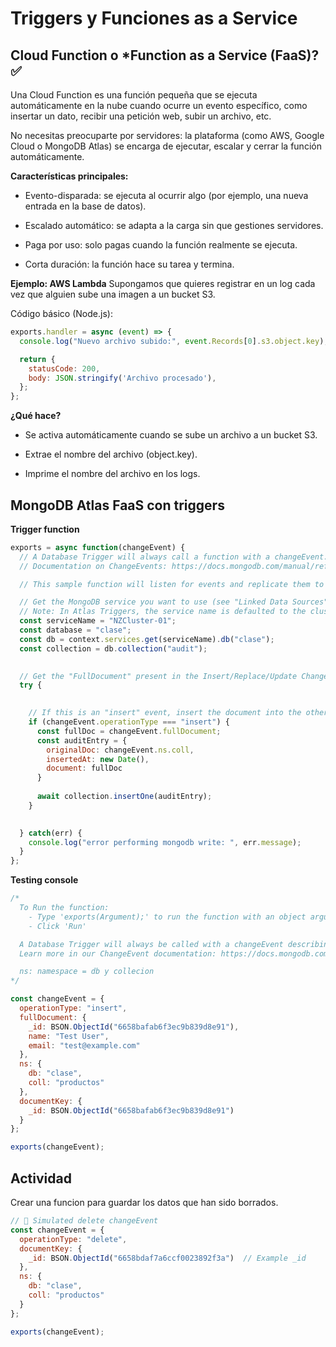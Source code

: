 # Triggers y Funciones as a Service

## Cloud Function o *Function as a Service (FaaS)? ✅
Una Cloud Function es una función pequeña que se ejecuta automáticamente en la nube cuando ocurre un evento específico, como insertar un dato, recibir una petición web, subir un archivo, etc.

No necesitas preocuparte por servidores: la plataforma (como AWS, Google Cloud o MongoDB Atlas) se encarga de ejecutar, escalar y cerrar la función automáticamente.

**Características principales:**
- Evento-disparada: se ejecuta al ocurrir algo (por ejemplo, una nueva entrada en la base de datos).

- Escalado automático: se adapta a la carga sin que gestiones servidores.

- Paga por uso: solo pagas cuando la función realmente se ejecuta.

- Corta duración: la función hace su tarea y termina.

**Ejemplo: AWS Lambda**
Supongamos que quieres registrar en un log cada vez que alguien sube una imagen a un bucket S3.

Código básico (Node.js):
```javascript
exports.handler = async (event) => {
  console.log("Nuevo archivo subido:", event.Records[0].s3.object.key);

  return {
    statusCode: 200,
    body: JSON.stringify('Archivo procesado'),
  };
};
```

**¿Qué hace?**
- Se activa automáticamente cuando se sube un archivo a un bucket S3.

- Extrae el nombre del archivo (object.key).

- Imprime el nombre del archivo en los logs.

## MongoDB Atlas FaaS con triggers

**Trigger function**

```js
exports = async function(changeEvent) {
  // A Database Trigger will always call a function with a changeEvent.
  // Documentation on ChangeEvents: https://docs.mongodb.com/manual/reference/change-events/

  // This sample function will listen for events and replicate them to a collection in a different Database

  // Get the MongoDB service you want to use (see "Linked Data Sources" tab)
  // Note: In Atlas Triggers, the service name is defaulted to the cluster name.
  const serviceName = "NZCluster-01";
  const database = "clase";
  const db = context.services.get(serviceName).db("clase");
  const collection = db.collection("audit");

  
  // Get the "FullDocument" present in the Insert/Replace/Update ChangeEvents
  try {
    

    // If this is an "insert" event, insert the document into the other collection
    if (changeEvent.operationType === "insert") {
      const fullDoc = changeEvent.fullDocument;
      const auditEntry = {
        originalDoc: changeEvent.ns.coll,
        insertedAt: new Date(),
        document: fullDoc
      }
      
      await collection.insertOne(auditEntry);
    }

    
  } catch(err) {
    console.log("error performing mongodb write: ", err.message);
  }
};

```

**Testing console**

```js
/*
  To Run the function:
    - Type 'exports(Argument);' to run the function with an object argument
    - Click 'Run'

  A Database Trigger will always be called with a changeEvent describing the change that happened in the database.
  Learn more in our ChangeEvent documentation: https://docs.mongodb.com/manual/reference/change-events/

  ns: namespace = db y collecion 
*/

const changeEvent = {
  operationType: "insert",
  fullDocument: {
    _id: BSON.ObjectId("6658bafab6f3ec9b839d8e91"),
    name: "Test User",
    email: "test@example.com"
  },
  ns: {
    db: "clase",
    coll: "productos"
  },
  documentKey: {
    _id: BSON.ObjectId("6658bafab6f3ec9b839d8e91")
  }
};

exports(changeEvent);
```


## Actividad

Crear una funcion para guardar los datos que han sido borrados.

```jsx
// 🧪 Simulated delete changeEvent
const changeEvent = {
  operationType: "delete",
  documentKey: {
    _id: BSON.ObjectId("6658bdaf7a6ccf0023892f3a")  // Example _id
  },
  ns: {
    db: "clase",
    coll: "productos"
  }
};

exports(changeEvent);
```
